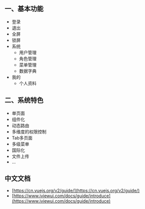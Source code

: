 ## 一、基本功能

- 登录
- 退出
- 全屏
- 锁屏
- 系统
    - 用户管理
    - 角色管理
    - 菜单管理
    - 数据字典
- 我的
    - 个人资料

## 二、系统特色
- 单页面
- 组件化
- 动态路由
- 多维度的权限控制
- Tab多页面
- 多级菜单
- 国际化
- 文件上传
- ...

## 中文文档
- [https://cn.vuejs.org/v2/guide/](https://cn.vuejs.org/v2/guide/)
- [https://www.iviewui.com/docs/guide/introduce](https://www.iviewui.com/docs/guide/introduce)

